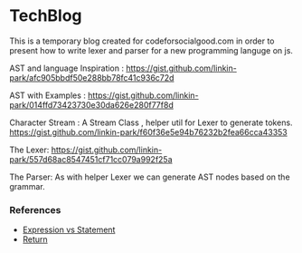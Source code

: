 # TechBlog
This is a temporary blog created for codeforsocialgood.com in order to present how to write lexer and parser for a new programming languge on js.

AST and language Inspiration : https://gist.github.com/linkin-park/afc905bbdf50e288bb78fc41c936c72d

AST with Examples : https://gist.github.com/linkin-park/014ffd73423730e30da626e280f77f8d

Character Stream : A Stream Class , helper util for Lexer to generate tokens.
https://gist.github.com/linkin-park/f60f36e5e94b76232b2fea66cca43353

The Lexer:
https://gist.github.com/linkin-park/557d68ac8547451cf71cc079a992f25a

The Parser:
As with helper Lexer we can generate AST nodes based on the grammar.

### References
* [Expression vs Statement](http://2ality.com/2012/09/expressions-vs-statements.html)
* [Return](https://en.wikipedia.org/wiki/Return_statement)


